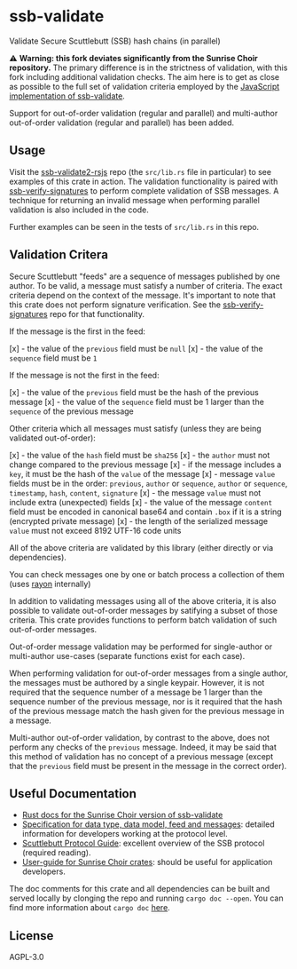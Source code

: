 # ssb-validate

Validate Secure Scuttlebutt (SSB) hash chains (in parallel)

:warning: **Warning: this fork deviates significantly from the Sunrise Choir repository.** The primary difference is in the strictness of validation, with this fork including additional validation checks. The aim here is to get as close as possible to the full set of validation criteria employed by the [JavaScript implementation of ssb-validate](https://github.com/ssb-js/ssb-validate).

Support for out-of-order validation (regular and parallel) and multi-author out-of-order validation (regular and parallel) has been added.

## Usage

Visit the [ssb-validate2-rsjs](https://github.com/ssb-ngi-pointer/ssb-validate2-rsjs) repo (the `src/lib.rs` file in particular) to see examples of this crate in action. The validation functionality is paired with [ssb-verify-signatures](https://github.com/sunrise-choir/ssb-verify-signatures) to perform complete validation of SSB messages. A technique for returning an invalid message when performing parallel validation is also included in the code.

Further examples can be seen in the tests of `src/lib.rs` in this repo.

## Validation Critera

Secure Scuttlebutt "feeds" are a sequence of messages published by one author. To be valid, a message must satisfy a number of criteria. The exact criteria depend on the context of the message. It's important to note that this crate does not perform signature verification. See the [ssb-verify-signatures](https://github.com/sunrise-choir/ssb-verify-signatures) repo for that functionality.

If the message is the first in the feed:

 [x] - the value of the `previous` field must be `null`
 [x] - the value of the `sequence` field must be `1`

If the message is not the first in the feed:

 [x] - the value of the `previous` field must be the hash of the previous message
 [x] - the value of the `sequence` field must be 1 larger than the `sequence` of the previous message

Other criteria which all messages must satisfy (unless they are being validated out-of-order):

 [x] - the value of the `hash` field must be `sha256`
 [x] - the `author` must not change compared to the previous message
 [x] - if the message includes a `key`, it must be the hash of the `value` of the message
 [x] - message `value` fields must be in the order: `previous`, `author` or `sequence`, `author` or `sequence`, `timestamp`, `hash`, `content`, `signature`
 [x] - the message `value` must not include extra (unexpected) fields
 [x] - the value of the message `content` field must be encoded in canonical base64 and contain `.box` if it is a string (encrypted private message)
 [x] - the length of the serialized message `value` must not exceed 8192 UTF-16 code units

All of the above criteria are validated by this library (either directly or via dependencies).

You can check messages one by one or batch process a collection of them (uses [rayon](https://docs.rs/rayon/1.2.0/rayon/index.html) internally)

In addition to validating messages using all of the above criteria, it is also possible to validate out-of-order messages by satifying a subset of those criteria. This crate provides functions to perform batch validation of such out-of-order messages.

Out-of-order message validation may be performed for single-author or multi-author use-cases (separate functions exist for each case).

When performing validation for out-of-order messages from a single author, the messages must be authored by a single keypair. However, it is not required that the sequence number of a message be 1 larger than the sequence number of the previous message, nor is it required that the hash of the previous message match the hash given for the previous message in a message.

Multi-author out-of-order validation, by contrast to the above, does not perform any checks of the `previous` message. Indeed, it may be said that this method of validation has no concept of a previous message (except that the `previous` field must be present in the message in the correct order).

## Useful Documentation

 - [Rust docs for the Sunrise Choir version of ssb-validate](https://sunrise-choir.github.io/ssb-validate/ssb_validate/index.html)
 - [Specification for data type, data model, feed and messages](https://spec.scuttlebutt.nz/): detailed information for developers working at the protocol level.
 - [Scuttlebutt Protocol Guide](https://ssbc.github.io/scuttlebutt-protocol-guide/index.html): excellent overview of the SSB protocol (required reading).
 - [User-guide for Sunrise Choir crates](https://dev.scuttlebutt.nz/#/rust/sunrise-choir): should be useful for application developers.

The doc comments for this crate and all dependencies can be built and served locally by clonging the repo and running `cargo doc --open`. You can find more information about `cargo doc` [here](https://doc.rust-lang.org/cargo/commands/cargo-doc.html).

## License

AGPL-3.0
